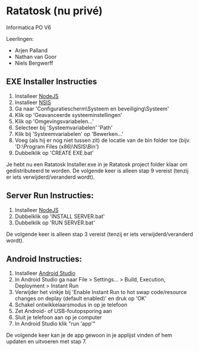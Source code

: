 # Ratatosk (nu privé)
Informatica PO V6 

Leerlingen:
- Arjen Palland
- Nathan van Goor
- Niels Bergwerff


## EXE Installer Instructies
1. Installeer [NodeJS](https://nodejs.org/en/)
2. Installeer [NSIS](https://nsis.sourceforge.io/Main_Page)
3. Ga naar 'Configuratiescherm\Systeem en beveiliging\Systeem'
4. Klik op 'Geavanceerde systeeminstellingen'
5. Klik op 'Omgevingsvariabelen...'
6. Selecteer bij 'Systeemvariabelen' 'Path'
7. Klik bij 'Systeemvariabelen' op 'Bewerken...'
8. Voeg (als hij er nog niet tussen zit) de locatie van de bin folder toe (bijv. 'D:\Program Files (x86)\NSIS\Bin')
9. Dubbelklik op 'CREATE EXE.bat'

Je hebt nu een Ratatosk Installer.exe in je Ratatosk project folder klaar om gedistributeerd te worden.
De volgende keer is alleen stap 9 vereist (tenzij er iets verwijderd/veranderd wordt).

## Server Run Instructies:
1. Installeer [NodeJS](https://nodejs.org/en/)
2. Dubbelklik op 'INSTALL SERVER.bat'
5. Dubbelklik op 'RUN SERVER.bat'

De volgende keer is alleen stap 3 vereist (tenzij er iets verwijderd/veranderd wordt).

## Android Instructies:
1. Installeer [Android Studio](https://developer.android.com/studio)
2. In Android Studio ga naar File > Settings... > Build, Execution, Deployment > Instant Run
3. Verwijder het vinkje bij 'Enable Instant Run to hot swap code/resource changes on deplay (default enabled)' en druk op 'OK'
4. Schakel ontwikkelaarsmodus in op je telefoon
5. Zet Android- of USB-foutopsporing aan
6. Sluit je telefoon aan op je computer
7. In Android Studio klik "run 'app'"

De volgende keer kan je de app gewoon in je applijst vinden of hem updaten en uitvoeren met stap 7.
